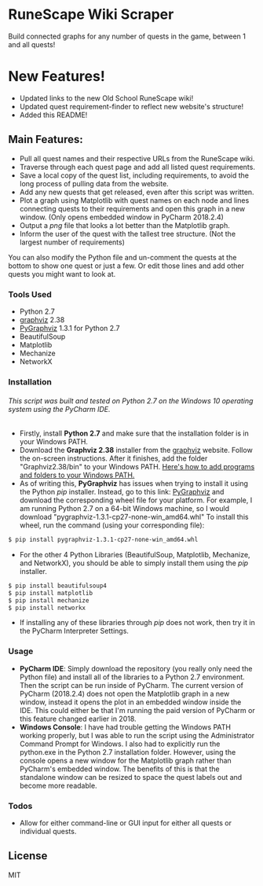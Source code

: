 # RuneScape Wiki Scraper
Build connected graphs for any number of quests in the game, between 1 and all quests!

# New Features!
  - Updated links to the new Old School RuneScape wiki!
  - Updated quest requirement-finder to reflect new website's structure!
  - Added this README!

## Main Features:
  - Pull all quest names and their respective URLs from the RuneScape wiki.
  - Traverse through each quest page and add all listed quest requirements.
  - Save a local copy of the quest list, including requirements, to avoid the long process of pulling data from the website.
  - Add any new quests that get released, even after this script was written.
  - Plot a graph using Matplotlib with quest names on each node and lines connecting quests to their requirements and open this graph in a new window. (Only opens embedded window in PyCharm 2018.2.4)
  - Output a *png* file that looks a lot better than the Matplotlib graph.
  - Inform the user of the quest with the tallest tree structure. (Not the largest number of requirements)

You can also modify the Python file and un-comment the quests at the bottom to show one quest or just a few.
Or edit those lines and add other quests you might want to look at.
### Tools Used

* Python 2.7
* [graphviz] 2.38
* [PyGraphviz] 1.3.1 for Python 2.7
* BeautifulSoup
* Matplotlib
* Mechanize
* NetworkX

### Installation
###### This script was built and tested on Python 2.7 on the Windows 10 operating system using the PyCharm IDE.

* Firstly, install **Python 2.7** and make sure that the installation folder is in your Windows PATH.
* Download the **Graphviz 2.38** installer from the [graphviz] website. Follow the on-screen instructions.
After it finishes, add the folder "Graphviz2.38/bin" to your Windows PATH.
[Here's how to add programs and folders to your Windows PATH.](https://www.howtogeek.com/118594/how-to-edit-your-system-path-for-easy-command-line-access/)
* As of writing this, **PyGraphviz** has issues when trying to install it using the Python *pip* installer.
Instead, go to this link: [PyGraphviz] and download the corresponding wheel file for your platform. For example, I am running Python 2.7 on a 64-bit Windows machine, so I would download "pygraphviz-1.3.1-cp27-none-win_amd64.whl"
To install this wheel, run the command (using your corresponding file):
```sh
$ pip install pygraphviz-1.3.1-cp27-none-win_amd64.whl
```
* For the other 4 Python Libraries (BeautifulSoup, Matplotlib, Mechanize, and NetworkX), you should be able to simply install them using the *pip* installer.
```sh
$ pip install beautifulsoup4
$ pip install matplotlib
$ pip install mechanize
$ pip install networkx
```
* If installing any of these libraries through *pip* does not work, then try it in the PyCharm Interpreter Settings.

### Usage
* **PyCharm IDE**: Simply download the repository (you really only need the Python file) and install all of the libraries to a Python 2.7 environment. Then the script can be run inside of PyCharm. The current version of PyCharm (2018.2.4) does not open the Matplotlib graph in a new window, instead it opens the plot in an embedded window inside the IDE. This could either be that I'm running the paid version of PyCharm or this feature changed earlier in 2018.
* **Windows Console**: I have had trouble getting the Windows PATH working properly, but I was able to run the script using the Administrator Command Prompt for Windows. I also had to explicitly run the python.exe in the Python 2.7 installation folder. However, using the console opens a new window for the Matplotlib graph rather than PyCharm's embedded window. The benefits of this is that the standalone window can be resized to space the quest labels out and become more readable.

### Todos

 - Allow for either command-line or GUI input for either all quests or individual quests.

License
----

MIT

[//]: # (This Readme file was made using dillinger.io)

   [graphviz]: <http://www.graphviz.org/download/>
   [PyGraphviz]: <https://www.lfd.uci.edu/~gohlke/pythonlibs/#pygraphviz>
